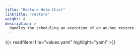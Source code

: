 ```yaml
---
title: "Restore Helm Chart"
linkTitle: "restore"
weight: 4
description: >
  Handles the scheduling an execution of an ad-hoc restore.
---
```


{{< readfilerel file="values.yaml"  highlight="yaml" >}}

